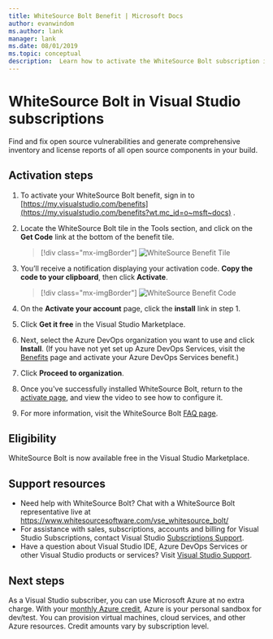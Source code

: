 ```yaml
---
title: WhiteSource Bolt Benefit | Microsoft Docs
author: evanwindom
ms.author: lank
manager: lank
ms.date: 08/01/2019
ms.topic: conceptual
description:  Learn how to activate the WhiteSource Bolt subscription included with your Visual Studio subscription.
---
```

# WhiteSource Bolt in Visual Studio subscriptions

Find and fix open source vulnerabilities and generate comprehensive inventory and license reports of all open source components in your build. 

## Activation steps

1. To activate your WhiteSource Bolt benefit, sign in to [https://my.visualstudio.com/benefits](https://my.visualstudio.com/benefits?wt.mc_id=o~msft~docs) .

2. Locate the WhiteSource Bolt tile in the Tools section, and click on the **Get Code** link at the bottom of the benefit tile.
   > [!div class="mx-imgBorder"]
   > ![WhiteSource Benefit Tile](_img/vs-whitesource/vs-whitesource-tile.png)

3. You’ll receive a notification displaying your activation code.  **Copy the code to your clipboard**, then click **Activate**.
   > [!div class="mx-imgBorder"]
   > ![WhiteSource Benefit Code ](_img/vs-whitesource/vs-whitesource-code.png)

4. On the **Activate your account** page, click the **install** link in step 1.
5. Click **Get it free** in the Visual Studio Marketplace.
6. Next, select the Azure DevOps organization you want to use and click **Install**.  (If you have not yet set up Azure DevOps Services, visit the [Benefits](https://my.visualstudio.com/benefits) page and activate your Azure DevOps Services benefit.)

7. Click **Proceed to organization**.
8. Once you've successfully installed WhiteSource Bolt, return to the [activate page](https://bolt.whitesourcesoftware.com/whitesource-bolt-azure-devops#activate), and view the video to see how to configure it. 
9. For more information, visit the WhiteSource Bolt [FAQ page](https://bolt.whitesourcesoftware.com/azure/faq/). 

## Eligibility
WhiteSource Bolt is now available free in the Visual Studio Marketplace. 

## Support resources
- Need help with WhiteSource Bolt?  Chat with a WhiteSource Bolt representative live at https://www.whitesourcesoftware.com/vse_whitesource_bolt/
- For assistance with sales, subscriptions, accounts and billing for Visual Studio Subscriptions, contact Visual Studio [Subscriptions Support](https://visualstudio.microsoft.com/subscriptions/support/).
- Have a question about Visual Studio IDE, Azure DevOps Services or other Visual Studio products or services?  Visit [Visual Studio Support](https://visualstudio.microsoft.com/support/).

## Next steps
As a Visual Studio subscriber, you can use Microsoft Azure at no extra charge.  With your [monthly Azure credit](vs-azure.md), Azure is your personal sandbox for dev/test.  You can provision virtual machines, cloud services, and other Azure resources.  Credit amounts vary by subscription level.